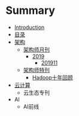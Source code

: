 # Summary

* [Introduction](/README.md)
* [目录](/SUMMARY.md)
* [架构](jia-gou.md)
  * [架构师月刊](jia-gou/jia-gou-shi-yue-kan.md)
    * [2019](jia-gou/jia-gou-shi-yue-kan/2019.md)
      * [201911](jia-gou/jia-gou-shi-yue-kan/2019/201911.md)
  * [架构师特刊](jia-gou/jia-gou-shi-te-kan.md)
    * [Hadoop十年回顾](jia-gou/jia-gou-shi-te-kan/hadoopshi-nian-hui-gu.md)
* [云计算](yun-ji-suan.md)
  * 云生态专刊
* AI
  * AI前线




